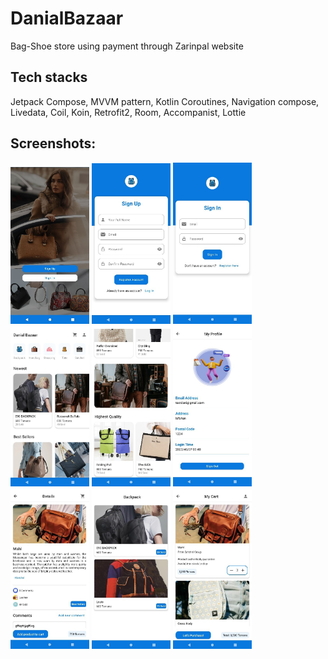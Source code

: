 # DanialBazaar
Bag-Shoe store using payment through Zarinpal website

## Tech stacks
Jetpack Compose, MVVM pattern, Kotlin Coroutines, Navigation compose, Livedata, Coil, Koin, Retrofit2, Room, Accompanist, Lottie

## Screenshots:
<p float="left">
  <img src="https://github.com/danialtavakoli/DanialBazaar/blob/master/Screenshots/open.jpg" width="25%" >
  <img src="https://github.com/danialtavakoli/DanialBazaar/blob/master/Screenshots/signUp.jpg" width="25%" >
  <img src="https://github.com/danialtavakoli/DanialBazaar/blob/master/Screenshots/signIn.jpg" width="25%" >
  <img src="https://github.com/danialtavakoli/DanialBazaar/blob/master/Screenshots/main1.jpg" width="25%" >
  <img src="https://github.com/danialtavakoli/DanialBazaar/blob/master/Screenshots/main2.jpg" width="25%" >
  <img src="https://github.com/danialtavakoli/DanialBazaar/blob/master/Screenshots/profile.jpg" width="25%" >
  <img src="https://github.com/danialtavakoli/DanialBazaar/blob/master/Screenshots/details.jpg" width="25%" >
  <img src="https://github.com/danialtavakoli/DanialBazaar/blob/master/Screenshots/category.jpg" width="25%" >
  <img src="https://github.com/danialtavakoli/DanialBazaar/blob/master/Screenshots/cart.jpg" width="25%" >
</p>
